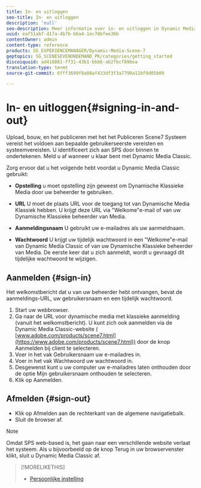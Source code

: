 ```yaml
---
title: In- en uitloggen
seo-title: In- en uitloggen
description: 'null'
seo-description: Meer informatie over in- en uitloggen in Dynamic Media Classic
uuid: eaf51ab7-d17a-4b7b-b6a4-1ec78bfee36b
contentOwner: admin
content-type: reference
products: SG_EXPERIENCEMANAGER/Dynamic-Media-Scene-7
geptopics: SG_SCENESEVENONDEMAND_PK/categories/getting_started
discoiquuid: ad418881-ff31-43b1-bbb6-ab2fbcf89bea
translation-type: tm+mt
source-git-commit: 6fff3699f8a08af433df3f3a7790a11bf9d05b00

---
```



# In- en uitloggen{#signing-in-and-out}

Upload, bouw, en het publiceren met het het Publiceren Scene7 Systeem vereist het voldoen aan bepaalde gebruikerseerste vereisten en systeemvereisten. U identificeert zich aan SPS door binnen te ondertekenen. Meld u af wanneer u klaar bent met Dynamic Media Classic.

Zorg ervoor dat u het volgende hebt voordat u Dynamic Media Classic gebruikt:

* **Opstelling** u moet opstelling zijn geweest om Dynamische Klassieke Media door uw beheerder te gebruiken.

* **URL** U moet de plaats URL voor de toegang tot van Dynamische Media Klassiek hebben. U krijgt deze URL via &quot;Welkome&quot;e-mail of van uw Dynamische Klassieke beheerder van Media.

* **Aanmeldingsnaam** U gebruikt uw e-mailadres als uw aanmeldnaam.

* **Wachtwoord** U krijgt uw tijdelijk wachtwoord in een &quot;Welkome&quot;e-mail van Dynamic Media Classic of van uw Dynamische Klassieke beheerder van Media. De eerste keer dat u zich aanmeldt, wordt u gevraagd dit tijdelijke wachtwoord te wijzigen.

## Aanmelden {#sign-in}

Het welkomstbericht dat u van uw beheerder hebt ontvangen, bevat de aanmeldings-URL, uw gebruikersnaam en een tijdelijk wachtwoord.

1. Start uw webbrowser.
1. Ga naar de URL voor dynamische media met klassieke aanmelding (vanuit het welkomstbericht). U kunt zich ook aanmelden via de Dynamic Media Classic-website ( [www.adobe.com/products/scene7.html](https://www.adobe.com/products/scene7.html)) door de knop Aanmelden bij client te selecteren.
1. Voer in het vak Gebruikersnaam uw e-mailadres in.
1. Voer in het vak Wachtwoord uw wachtwoord in.
1. Desgewenst kunt u uw computer uw e-mailadres laten onthouden door de optie Mijn gebruikersnaam onthouden te selecteren.
1. Klik op Aanmelden.

## Afmelden {#sign-out}

* Klik op Afmelden aan de rechterkant van de algemene navigatiebalk.
* Sluit de browser af.

>[!NOTE]
>
>Omdat SPS web-based is, het gaan naar een verschillende website verlaat het systeem. Als u bijvoorbeeld op de knop Terug in uw browservenster klikt, sluit u Dynamic Media Classic af.

>[!MORELIKETHIS]
>
>* [Persoonlijke instelling](personal-setup.md#personal_setup)

